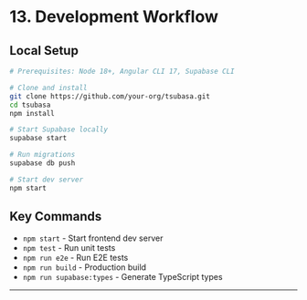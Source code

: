# 13. Development Workflow

## Local Setup
```bash
# Prerequisites: Node 18+, Angular CLI 17, Supabase CLI

# Clone and install
git clone https://github.com/your-org/tsubasa.git
cd tsubasa
npm install

# Start Supabase locally
supabase start

# Run migrations
supabase db push

# Start dev server
npm start
```

## Key Commands
- `npm start` - Start frontend dev server
- `npm test` - Run unit tests
- `npm run e2e` - Run E2E tests
- `npm run build` - Production build
- `npm run supabase:types` - Generate TypeScript types

---
